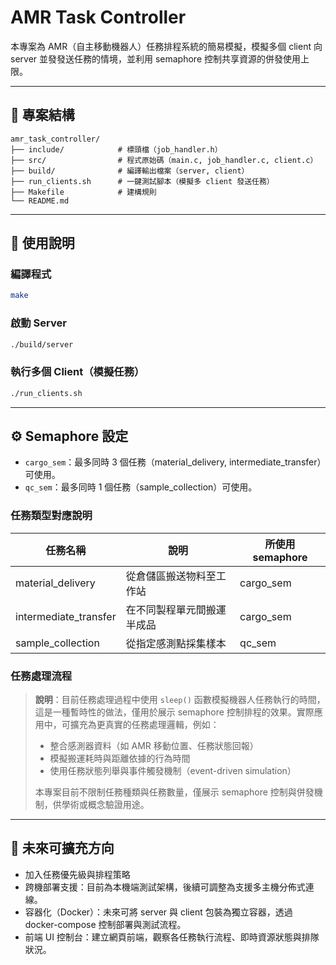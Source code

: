 # AMR Task Controller

本專案為 AMR（自主移動機器人）任務排程系統的簡易模擬，模擬多個 client 向 server 並發發送任務的情境，並利用 semaphore 控制共享資源的併發使用上限。

---

## 📁 專案結構

```
amr_task_controller/
├── include/            # 標頭檔（job_handler.h）
├── src/                # 程式原始碼（main.c, job_handler.c, client.c）
├── build/              # 編譯輸出檔案（server, client）
├── run_clients.sh      # 一鍵測試腳本（模擬多 client 發送任務）
├── Makefile            # 建構規則
└── README.md
```

---

## 🚀 使用說明

### 編譯程式
```bash
make
```

### 啟動 Server
```bash
./build/server
```

### 執行多個 Client（模擬任務）
```bash
./run_clients.sh
```

---

## ⚙️ Semaphore 設定

- `cargo_sem`：最多同時 3 個任務（material_delivery, intermediate_transfer）可使用。
- `qc_sem`：最多同時 1 個任務（sample_collection）可使用。

### 任務類型對應說明

| 任務名稱               | 說明                         | 所使用 semaphore  |
|-----------------------|------------------------------|------------------|
| material_delivery     | 從倉儲區搬送物料至工作站       | cargo_sem        |
| intermediate_transfer | 在不同製程單元間搬運半成品     | cargo_sem        |
| sample_collection     | 從指定感測點採集樣本          | qc_sem           |

### 任務處理流程

> **說明**：目前任務處理過程中使用 `sleep()` 函數模擬機器人任務執行的時間，這是一種暫時性的做法，僅用於展示 semaphore 控制排程的效果。實際應用中，可擴充為更真實的任務處理邏輯，例如：
>
> - 整合感測器資料（如 AMR 移動位置、任務狀態回報）
> - 模擬搬運耗時與距離依據的行為時間
> - 使用任務狀態列舉與事件觸發機制（event-driven simulation）
>
> 本專案目前不限制任務種類與任務數量，僅展示 semaphore 控制與併發機制，供學術或概念驗證用途。

---

## 📎 未來可擴充方向
- 加入任務優先級與排程策略
- 跨機部署支援：目前為本機端測試架構，後續可調整為支援多主機分佈式連線。
- 容器化（Docker）：未來可將 server 與 client 包裝為獨立容器，透過 docker-compose 控制部署與測試流程。
- 前端 UI 控制台：建立網頁前端，觀察各任務執行流程、即時資源狀態與排隊狀況。
